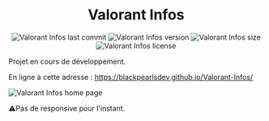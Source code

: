 <h1 align="center">Valorant Infos</h1>

<div align="center">

![Valorant Infos last commit](https://img.shields.io/github/last-commit/BlackPearlsDev/Valorant-Infos?style=for-the-badge) ![Valorant Infos version](https://img.shields.io/github/package-json/v/BlackPearlsDev/Valorant-Infos?style=for-the-badge) ![Valorant Infos size](https://img.shields.io/github/repo-size/BlackPearlsDev/Valorant-Infos?style=for-the-badge) ![Valorant Infos license](https://img.shields.io/github/license/BlackPearlsDev/Valorant-Infos?style=for-the-badge)

</div>

Projet en cours de développement.

En ligne à cette adresse : https://blackpearlsdev.github.io/Valorant-Infos/


![Valorant Infos home page](https://gyazo.com/f04d9af4ff2b876ba9c2f32e56ff61dc.gif)

⚠️Pas de responsive pour l'instant.